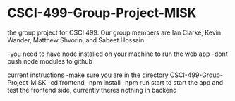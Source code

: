 # CSCI-499-Group-Project-MISK
the group project for CSCI 499. Our group members are Ian Clarke, Kevin Wander, Matthew Shvorin, and Sabeet Hossain

-you need to have node installed on your machine to run the web app
-dont push node modules to github

current instructions
-make sure you are in the directory CSCI-499-Group-Project-MISK
-cd frontend
-npm install
-npm run start to start the app and test the frontend side, currently theres nothing in backend
